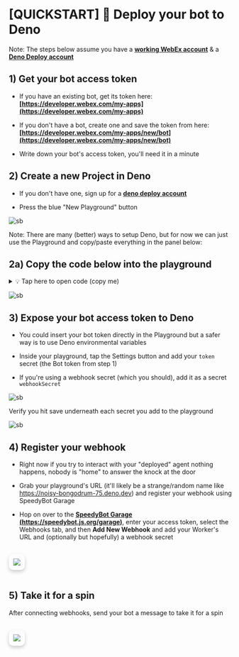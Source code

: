 # [QUICKSTART] 🦖 Deploy your bot to Deno

Note: The steps below assume you have a **[working WebEx account](https://developer.webex.com/signup)** & a **[Deno Deploy account](https://deno.com/deploy/)**

## 1) Get your bot access token

- If you have an existing bot, get its token here: **[https://developer.webex.com/my-apps](https://developer.webex.com/my-apps)**

- If you don't have a bot, create one and save the token from here: **[https://developer.webex.com/my-apps/new/bot](https://developer.webex.com/my-apps/new/bot)**

- Write down your bot's access token, you'll need it in a minute

## 2) Create a new Project in Deno

- If you don't have one, sign up for a **[deno deploy account](https://deno.com/deploy)**

- Press the blue "New Playground" button

![sb](./../../assets/deno/deno_playground.png)

Note: There are many (better) ways to setup Deno, but for now we can just use the Playground and copy/paste everything in the panel below:

## 2a) Copy the code below into the playground

<details><summary>💡 Tap here to open code (copy me)</summary>

```ts
import { SpeedyBot, logoRoll } from "https://cdn.skypack.dev/speedybot@latest";

Deno.serve(async (req: Request) => {
  if (req.method === "GET") {
    return new Response(`Server is running ${new Date()} ${logoRoll()}`);
  }

  const CONFIG = {
    token: Deno.env.get("token"),
    webhookSecret: Deno.env.get("webhookSecret"),
  };

  if (req.method === "POST") {
    const signature =
      req.headers.get("x-spark-signature") ||
      req.headers.get("X-Spark-Signature");
    const Bot = new SpeedyBot(CONFIG.token);
    const json = await req.json();

    if (signature) {
      const validateWebhook = async <T = any>(
        requestData: T,
        secret: string,
        signature: string
      ): Promise<boolean> => {
        const stringyBody =
          typeof requestData !== "string"
            ? JSON.stringify(requestData)
            : requestData;
        const algo = {
          name: "HMAC",
          hash: "SHA-1",
        };
        const enc = {
          name: "UTF-8",
        };
        const hmacKey = await crypto.subtle.importKey(
          "raw",
          new TextEncoder().encode(secret),
          algo,
          false,
          ["sign"]
        );
        const hmacData = await crypto.subtle.sign(
          algo,
          hmacKey,
          new TextEncoder().encode(stringyBody)
        );

        const bufferToHex = (buffer: ArrayBufferLike) => {
          return Array.prototype.map
            .call(new Uint8Array(buffer), (x) =>
              ("00" + x.toString(16)).slice(-2)
            )
            .join("");
        };
        const hmacDataHex = bufferToHex(hmacData);
        return hmacDataHex === signature;
      };
      const proceed = await validateWebhook(
        json,
        CONFIG.webhookSecret,
        signature
      );
      if (proceed === false) {
        return new Response("Webhook Secret Rejected");
      }
    }

    Bot.exact("$clear", async ($) => {
      await $.clearScreen();
      return $.end;
    });

    Bot.addStep(async ($) => {
      if ($.data && !$.data.showCard) {
        const dataSnippet = $.buildDataSnippet($.data);
        await $.send(`This data was submitted:`);
        await $.send(dataSnippet);
        return $.end;
      } else {
        return $.next;
      }
    });

    Bot.addStep(async ($) => {
      await $.send(`helllllooo, you said "${$.text}"`);
      const card = $.card().survey([
        {
          type: "text",
          question: "What is the name of your company?",
          id: "company_name",
        },
        {
          type: "text",
          question: "Describe the service performed by the vendor.",
          id: "service_type",
        },
        {
          type: "picker-date",
          question: "When was the service provided?",
          id: "service_date",
        },
        {
          type: "single-select",
          question: "How would you rate the quality of service?",
          choices: ["Excellent", "Good", "Average", "Poor", "Very poor"],
          id: "service_quality",
        },
        {
          type: "multi-select",
          question: "What were the highlights of the service?",
          choices: [
            "Communication",
            "Punctuality",
            "Time to Resolution",
            "Friendliness",
            "Cost",
          ],
          id: "service_highlights",
        },
        {
          type: "single-select",
          question:
            "Would you consider using our services again in the future?",
          choices: [
            "Definitely",
            "Probably",
            "Not sure",
            "Probably not",
            "Definitely not",
          ],
          id: "future_use",
        },
        {
          type: "textarea",
          question:
            "Please provide any other comments or suggestions for improvement.",
          id: "other_comments",
        },
        {
          type: "picker-time",
          question: "What time of day is preferable for future contact?",
          id: "preferred_contact_time",
        },
        {
          type: "picker-dropdown",
          question: "Preferred method of communication for future updates?",
          choices: ["Email", "Phone", "Text"],
          id: "communication_method",
        },
      ]);

      await $.send(card);

      return $.next;
    });

    Bot.captureError(async (payload) => {
      const { roomId } = payload;
      if (roomId) {
        await Bot.sendTo(
          roomId,
          `Whoops, there was a problem: ${payload.message}`
        );
      }
    });

    await Bot.runMiddleware(json);
  }
  return new Response(`Request processed`); // webhooks should return **something**
});
```

</details>

![sb](./../../assets/deno/deno_addcode.png)

## 3) Expose your bot access token to Deno

- You could insert your bot token directly in the Playground but a safer way is to use Deno environmental variables

- Inside your playground, tap the Settings button and add your `token` secret (the Bot token from step 1)

- If you're using a webhook secret (which you should), add it as a secret `webhookSecret`

![sb](./../../assets/deno/set_secrets.png)

Verify you hit save underneath each secret you add to the playground

![sb](./../../assets/deno/set_secrets_saved.png)

## 4) Register your webhook

- Right now if you try to interact with your "deployed" agent nothing happens, nobody is "home" to answer the knock at the door

- Grab your playground's URL (it'll likely be a strange/random name like https://noisy-bongodrum-75.deno.dev) and register your webhook using SpeedyBot Garage

- Hop on over to the **[SpeedyBot Garage (https://speedybot.js.org/garage)](https://speedybot.js.org/garage)**, enter your access token, select the Webhooks tab, and then **Add New Webhook** and add your Worker's URL and (optionally but hopefully) a webhook secret

<img src="https://raw.githubusercontent.com/valgaze/speedybot-utils/main/assets/various/webhook_steps.gif" 
   :style="{ filter: isDark ? 'invert(1)' : 'none' }"
    style="
      margin: 1rem 0px;
      display: inline-block;
      max-width: 100%;
      height: auto;
      border-radius: 10px;
      box-shadow: 0 4px 8px rgba(0, 0, 0, 0.2);
      padding: 10px;
    "/>

## 5) Take it for a spin

After connecting webhooks, send your bot a message to take it for a spin

<img src="https://raw.githubusercontent.com/valgaze/speedybot-utils/main/assets/various/first_spin.gif"
   :style="{ filter: isDark ? 'invert(1)' : 'none' }"
    style="
      margin: 1rem 0px;
      display: inline-block;
      max-width: 100%;
      height: auto;
      border-radius: 10px;
      box-shadow: 0 4px 8px rgba(0, 0, 0, 0.2);
      padding: 10px;
    "/>

<script setup>
import { useData } from 'vitepress'
import { useCustomStore } from "./../../.vitepress/util/store";
const { isDark } = useData()
const store = useCustomStore()
</script>
